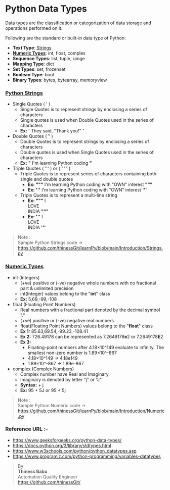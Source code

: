 # Python Data Types

Data types are the classification or categorization of data storage and operations performed on it.

Following are the standard or built-in data type of Python:
* **Text Type**:	[Strings](https://github.com/thinessGit/learnPy/blob/main/Introduction/Strings.py)
* [**Numeric Types**](https://github.com/thinessGit/learnPy/blob/main/Introduction/Numeric.py):	int, float, complex  
* **Sequence Types**:	list, tuple, range
* **Mapping Type**:	dict
* **Set Types**:	set, frozenset
* **Boolean Type**:	bool
* **Binary Types**:	bytes, bytearray, memoryview

### [Python Strings](https://github.com/thinessGit/learnPy/blob/main/Introduction/Strings.py)
* Single Quotes ( ' )
  * Single Quotes is to represent strings by enclosing a series of characters
  * Single quotes is used when Double Quotes used in the series of characters
  * **Ex:** **'** They said, "Thank you!" **'**
* Double Quotes ( " )
  * Double Quotes is to represent strings by enclosing a series of characters
  * Double quotes is used when Single Quotes used in the series of characters
  * **Ex:**  **"** I'm learning Python coding **"**    
* Triple Quotes ( ''' ) or ( """ )
  * Triple Quotes is to represent series of characters containing both single and double quotes
    * **Ex:**  **"""** I'm learning Python coding with "OWN" interest **"""**
    * **Ex:**  **'''** I'm learning Python coding with "OWN" interest **'''**  
  * Triple Quotes is to represent a multi-line string
    * **Ex:**  **"""** I <br/> LOVE<br/>  INDIA **"""**
    * **Ex:**  **'''** I <br/> LOVE<br/>  INDIA **'''**
  
>Note :<br/> 
Sample Python Strings code -> https://github.com/thinessGit/learnPy/blob/main/Introduction/Strings.py

### [**Numeric Types**](https://github.com/thinessGit/learnPy/blob/main/Introduction/Numeric.py)
* int (Integers)
  * (+ve) positive or (-ve) negative whole numbers with no fractional part & unlimited precision
  * int(Integer) values belong to the "**int**" class
  * **Ex:** 5,69,-99,-108
* float (Floating Point Numbers)
  * Real numbers with a fractional part denoted by the decimal symbol "."
  * (+ve) positive or (-ve) negative real numbers
  * float(Floating Point Numbers) values belong to the "**float**" class
  * **Ex 1:** 85.63,69.54,-99.23,-108.41
  * **Ex 2:** 726.49178 can be represented as 7.2649178**e**2 or 7.2649178**E**2 
  * **Ex 3:** 
    * Floating-point numbers after 4.18×10^149 evaluate to infinity. The smallest non-zero number is 1.89×10^-867
    * 4.18×10^149 -> 4.18e149
    * 1.89×10^-867 -> 1.89e-867  
* complex (Complex Numbers)
  * Complex number have Real and Imaginary
  * Imaginary is denoted by letter "j" or "J"
  * **Syntax:** <real part> + <imaginary part>j
  * **Ex:** 95 + 5J or 95 + 5j
>Note :<br/> 
Sample Python Numeric code -> https://github.com/thinessGit/learnPy/blob/main/Introduction/Numeric.py

### Reference URL :-
* https://www.geeksforgeeks.org/python-data-types/
* https://docs.python.org/3/library/stdtypes.html
* https://www.w3schools.com/python/python_datatypes.asp
* https://www.programiz.com/python-programming/variables-datatypes


>By<br/> 
**Thiness Babu**<br/> 
Automation Quality Engineer<br/>
https://github.com/thinessGit/ <br/>
